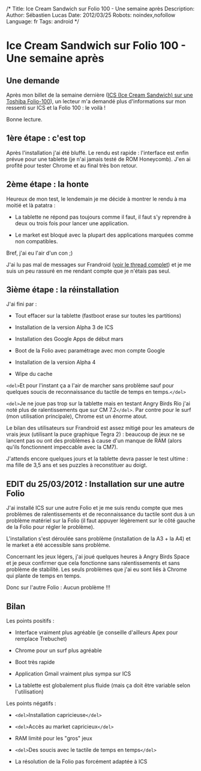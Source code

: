 /*
Title: Ice Cream Sandwich sur Folio 100 - Une semaine après
Description: 
Author: Sébastien Lucas
Date: 2012/03/25
Robots: noindex,nofollow
Language: fr
Tags: android
*/
# Ice Cream Sandwich sur Folio 100 - Une semaine après

## Une demande
Après mon billet de la semaine dernière ([ICS (Ice Cream Sandwich) sur une Toshiba Folio-100](/blog/ice-cream-sandwich-folio-100)), un lecteur m'a demandé plus d'informations sur mon ressenti sur ICS et la Folio 100 : le voilà !

Bonne lecture.

## 1ère étape : c'est top

Après l'installation j'ai été bluffé. Le rendu est rapide : l'interface est enfin prévue pour une tablette (je n'ai jamais testé de ROM Honeycomb). J'en ai profité pour tester Chrome et au final très bon retour.
## 2ème étape : la honte

Heureux de mon test, le lendemain je me décide à montrer le rendu à ma moitié et là patatra :

*	La tablette ne répond pas toujours comme il faut, il faut s'y reprendre à deux ou trois fois pour lancer une application.

*	Le market est bloqué avec la plupart des applications marquées comme non compatibles.

Bref, j'ai eu l'air d'un con ;)

J'ai lu pas mal de messages sur Frandroid ([voir le thread complet](http://forum.frandroid.com/topic/90378-devwip-ics-cm9-403-alpha-3-31-kernel-last-update-04032012/)) et je me suis un peu rassuré en me rendant compte que je n'étais pas seul.
## 3ième étape : la réinstallation

J'ai fini par :

*	Tout effacer sur la tablette (fastboot erase sur toutes les partitions)

*	Installation de la version Alpha 3 de ICS

*	Installation des Google Apps de début mars

*	Boot de la Folio avec paramétrage avec mon compte Google

*	Installation de la version Alpha 4

*	Wipe du cache

`<del>`Et pour l'instant ça a l'air de marcher sans problème sauf pour quelques soucis de reconnaissance du tactile de temps en temps.`</del>` 

`<del>`Je ne joue pas trop sur la tablette mais en testant Angry Birds Rio j'ai noté plus de ralentissements que sur CM 7.2`</del>`. Par contre pour le surf (mon utilisation principale), Chrome est un énorme atout.

Le bilan des utilisateurs sur Frandroid est assez mitigé pour les amateurs de vrais jeux (utilisant la puce graphique Tegra 2) : beaucoup de jeux ne se lancent pas ou ont des problèmes à cause d'un manque de RAM (alors qu'ils fonctionnent impeccable avec la CM7).

J'attends encore quelques jours et la tablette devra passer le test ultime : ma fille de 3,5 ans et ses puzzles à reconstituer au doigt.

## EDIT du 25/03/2012 : Installation sur une autre Folio

J'ai installé ICS sur une autre Folio et je me suis rendu compte que mes problèmes de ralentissements et de reconnaissance du tactile sont dus à un problème matériel sur la Folio (il faut appuyer légèrement sur le côté gauche de la Folio pour régler le problème).

L'installation s'est déroulée sans problème (installation de la A3 + la A4) et le market a été accessible sans problème.

Concernant les jeux légers, j'ai joué quelques heures à Angry Birds Space et je peux confirmer que cela fonctionne sans ralentissements et sans problème de stabilité. Les seuls problèmes que j'ai eu sont liés à Chrome qui plante de temps en temps.

Donc sur l'autre Folio : Aucun problème !!!

## Bilan

Les points positifs :

*	Interface vraiment plus agréable (je conseille d'ailleurs Apex pour remplace Trebuchet)

*	Chrome pour un surf plus agréable

*	Boot très rapide

*	Application Gmail vraiment plus sympa sur ICS

*	La tablette est globalement plus fluide (mais ça doit être variable selon l'utilisation)

Les points négatifs :

*	`<del>`Installation capricieuse`</del>`

*	`<del>`Accès au market capricieux`</del>`

*	RAM limité pour les "gros" jeux

*	`<del>`Des soucis avec le tactile de temps en temps`</del>`

*	La résolution de la Folio pas forcément adaptée à ICS
